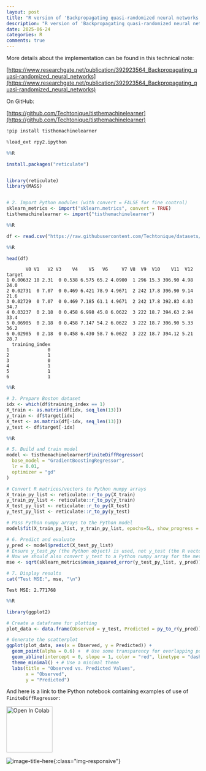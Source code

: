 ```yaml
---
layout: post
title: "R version of 'Backpropagating quasi-randomized neural networks'"
description: "R version of 'Backpropagating quasi-randomized neural networks'"
date: 2025-06-24
categories: R
comments: true
---
```


More details about the implementation can be found in this technical note: 

[https://www.researchgate.net/publication/392923564_Backpropagating_quasi-randomized_neural_networks](https://www.researchgate.net/publication/392923564_Backpropagating_quasi-randomized_neural_networks)

On GitHub: 

[https://github.com/Techtonique/tisthemachinelearner](https://github.com/Techtonique/tisthemachinelearner)


```python
!pip install tisthemachinelearner
```

```python
%load_ext rpy2.ipython
```

```R
%%R

install.packages("reticulate")


library(reticulate)
library(MASS)


# 2. Import Python modules (with convert = FALSE for fine control)
sklearn_metrics <- import("sklearn.metrics", convert = TRUE)
tisthemachinelearner <- import("tisthemachinelearner")
```


```R
%%R

df <- read.csv("https://raw.githubusercontent.com/Techtonique/datasets/refs/heads/main/tabular/regression/boston_dataset2.csv")
```


```R
%%R

head(df)
```

           V0 V1   V2 V3    V4    V5   V6     V7 V8  V9  V10    V11  V12 target
    1 0.00632 18 2.31  0 0.538 6.575 65.2 4.0900  1 296 15.3 396.90 4.98   24.0
    2 0.02731  0 7.07  0 0.469 6.421 78.9 4.9671  2 242 17.8 396.90 9.14   21.6
    3 0.02729  0 7.07  0 0.469 7.185 61.1 4.9671  2 242 17.8 392.83 4.03   34.7
    4 0.03237  0 2.18  0 0.458 6.998 45.8 6.0622  3 222 18.7 394.63 2.94   33.4
    5 0.06905  0 2.18  0 0.458 7.147 54.2 6.0622  3 222 18.7 396.90 5.33   36.2
    6 0.02985  0 2.18  0 0.458 6.430 58.7 6.0622  3 222 18.7 394.12 5.21   28.7
      training_index
    1              0
    2              1
    3              0
    4              1
    5              1
    6              1



```R
%%R

# 3. Prepare Boston dataset
idx <- which(df$training_index == 1)
X_train <- as.matrix(df[idx, seq_len(13)])
y_train <- df$target[idx]
X_test <- as.matrix(df[-idx, seq_len(13)])
y_test <- df$target[-idx]

```


```R
%%R

# 5. Build and train model
model <- tisthemachinelearner$FiniteDiffRegressor(
  base_model = "GradientBoostingRegressor",
  lr = 0.01,
  optimizer = "gd"
)

# Convert R matrices/vectors to Python numpy arrays
X_train_py_list <- reticulate::r_to_py(X_train)
y_train_py_list <- reticulate::r_to_py(y_train)
X_test_py_list <- reticulate::r_to_py(X_test)
y_test_py_list <- reticulate::r_to_py(y_test)

# Pass Python numpy arrays to the Python model
model$fit(X_train_py_list, y_train_py_list, epochs=5L, show_progress = TRUE)

# 6. Predict and evaluate
y_pred <- model$predict(X_test_py_list)
# Ensure y_test_py (the Python object) is used, not y_test (the R vector)
# Now we should also convert y_test to a Python numpy array for the metric calculation
mse <- sqrt(sklearn_metrics$mean_squared_error(y_test_py_list, y_pred))

# 7. Display results
cat("Test MSE:", mse, "\n")
```
    Test MSE: 2.771768 

```R
%%R

library(ggplot2)

# Create a dataframe for plotting
plot_data <- data.frame(Observed = y_test, Predicted = py_to_r(y_pred))

# Generate the scatterplot
ggplot(plot_data, aes(x = Observed, y = Predicted)) +
  geom_point(alpha = 0.6) +  # Use some transparency for overlapping points
  geom_abline(intercept = 0, slope = 1, color = "red", linetype = "dashed") + # Add y=x line
  theme_minimal() + # Use a minimal theme
  labs(title = "Observed vs. Predicted Values",
       x = "Observed",
       y = "Predicted")
```

And here is a link to the Python notebook containing examples of use of `FiniteDiffRegressor`: 

<a target="_blank" href="https://colab.research.google.com/github/Techtonique/tisthemachinelearner/blob/main/examples/2025_06_23_custom_nnetsauce_gradient_descent.ipynb">
  <img src="https://colab.research.google.com/assets/colab-badge.svg" alt="Open In Colab" style="max-width: 100%; height: auto; width: 120px;"/>
</a>

![image-title-here]({{base}}/images/2025-06-23/2025-06-23-image1.png){:class="img-responsive"}    
